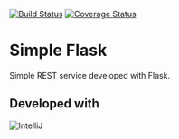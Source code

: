 [![Build Status](https://travis-ci.org/Kalimaha/simple_flask.svg?branch=master)](https://travis-ci.org/Kalimaha/simple_flask)
[![Coverage Status](https://coveralls.io/repos/Kalimaha/simple_flask/badge.svg)](https://coveralls.io/r/Kalimaha/simple_flask)

# Simple Flask
Simple REST service developed with Flask.

Developed with 
--------------
![IntelliJ](http://www.jetbrains.com/idea/docs/logo_intellij_idea.png)
